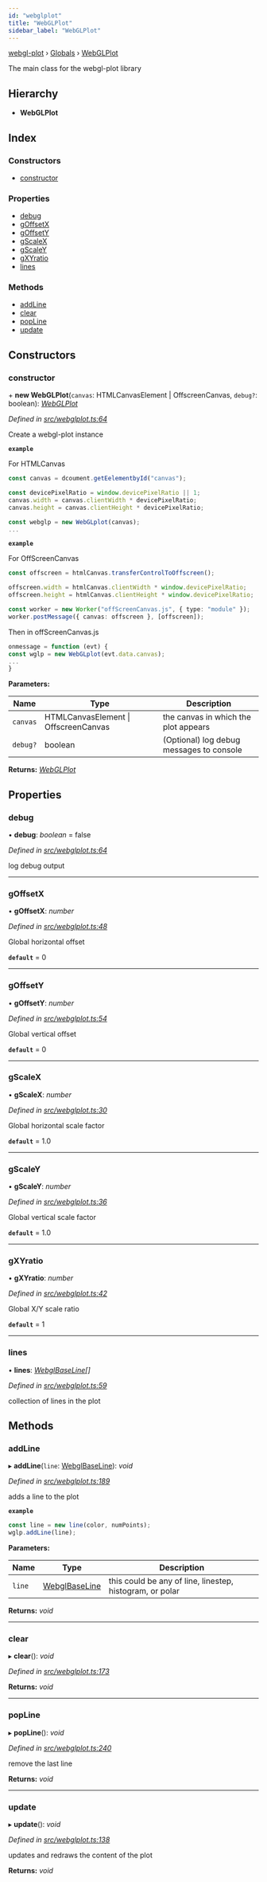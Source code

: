 ```yaml
---
id: "webglplot"
title: "WebGLPlot"
sidebar_label: "WebGLPlot"
---
```


[webgl-plot](../index.md) › [Globals](../globals.md) › [WebGLPlot](webglplot.md)

The main class for the webgl-plot library

## Hierarchy

* **WebGLPlot**

## Index

### Constructors

* [constructor](webglplot.md#constructor)

### Properties

* [debug](webglplot.md#debug)
* [gOffsetX](webglplot.md#goffsetx)
* [gOffsetY](webglplot.md#goffsety)
* [gScaleX](webglplot.md#gscalex)
* [gScaleY](webglplot.md#gscaley)
* [gXYratio](webglplot.md#gxyratio)
* [lines](webglplot.md#lines)

### Methods

* [addLine](webglplot.md#addline)
* [clear](webglplot.md#clear)
* [popLine](webglplot.md#popline)
* [update](webglplot.md#update)

## Constructors

###  constructor

\+ **new WebGLPlot**(`canvas`: HTMLCanvasElement | OffscreenCanvas, `debug?`: boolean): *[WebGLPlot](webglplot.md)*

*Defined in [src/webglplot.ts:64](https://github.com/danchitnis/webgl-plot/blob/4d4db76/src/webglplot.ts#L64)*

Create a webgl-plot instance

**`example`** 

For HTMLCanvas
```typescript
const canvas = dcoument.getEelementbyId("canvas");

const devicePixelRatio = window.devicePixelRatio || 1;
canvas.width = canvas.clientWidth * devicePixelRatio;
canvas.height = canvas.clientHeight * devicePixelRatio;

const webglp = new WebGLplot(canvas);
...
```

**`example`** 

For OffScreenCanvas
```typescript
const offscreen = htmlCanvas.transferControlToOffscreen();

offscreen.width = htmlCanvas.clientWidth * window.devicePixelRatio;
offscreen.height = htmlCanvas.clientHeight * window.devicePixelRatio;

const worker = new Worker("offScreenCanvas.js", { type: "module" });
worker.postMessage({ canvas: offscreen }, [offscreen]);
```
Then in offScreenCanvas.js
```typescript
onmessage = function (evt) {
const wglp = new WebGLplot(evt.data.canvas);
...
}
```

**Parameters:**

Name | Type | Description |
------ | ------ | ------ |
`canvas` | HTMLCanvasElement &#124; OffscreenCanvas | the canvas in which the plot appears |
`debug?` | boolean | (Optional) log debug messages to console  |

**Returns:** *[WebGLPlot](webglplot.md)*

## Properties

###  debug

• **debug**: *boolean* = false

*Defined in [src/webglplot.ts:64](https://github.com/danchitnis/webgl-plot/blob/4d4db76/src/webglplot.ts#L64)*

log debug output

___

###  gOffsetX

• **gOffsetX**: *number*

*Defined in [src/webglplot.ts:48](https://github.com/danchitnis/webgl-plot/blob/4d4db76/src/webglplot.ts#L48)*

Global horizontal offset

**`default`** = 0

___

###  gOffsetY

• **gOffsetY**: *number*

*Defined in [src/webglplot.ts:54](https://github.com/danchitnis/webgl-plot/blob/4d4db76/src/webglplot.ts#L54)*

Global vertical offset

**`default`** = 0

___

###  gScaleX

• **gScaleX**: *number*

*Defined in [src/webglplot.ts:30](https://github.com/danchitnis/webgl-plot/blob/4d4db76/src/webglplot.ts#L30)*

Global horizontal scale factor

**`default`** = 1.0

___

###  gScaleY

• **gScaleY**: *number*

*Defined in [src/webglplot.ts:36](https://github.com/danchitnis/webgl-plot/blob/4d4db76/src/webglplot.ts#L36)*

Global vertical scale factor

**`default`** = 1.0

___

###  gXYratio

• **gXYratio**: *number*

*Defined in [src/webglplot.ts:42](https://github.com/danchitnis/webgl-plot/blob/4d4db76/src/webglplot.ts#L42)*

Global X/Y scale ratio

**`default`** = 1

___

###  lines

• **lines**: *[WebglBaseLine](webglbaseline.md)[]*

*Defined in [src/webglplot.ts:59](https://github.com/danchitnis/webgl-plot/blob/4d4db76/src/webglplot.ts#L59)*

collection of lines in the plot

## Methods

###  addLine

▸ **addLine**(`line`: [WebglBaseLine](webglbaseline.md)): *void*

*Defined in [src/webglplot.ts:189](https://github.com/danchitnis/webgl-plot/blob/4d4db76/src/webglplot.ts#L189)*

adds a line to the plot

**`example`** 
```typescript
const line = new line(color, numPoints);
wglp.addLine(line);
```

**Parameters:**

Name | Type | Description |
------ | ------ | ------ |
`line` | [WebglBaseLine](webglbaseline.md) | this could be any of line, linestep, histogram, or polar  |

**Returns:** *void*

___

###  clear

▸ **clear**(): *void*

*Defined in [src/webglplot.ts:173](https://github.com/danchitnis/webgl-plot/blob/4d4db76/src/webglplot.ts#L173)*

**Returns:** *void*

___

###  popLine

▸ **popLine**(): *void*

*Defined in [src/webglplot.ts:240](https://github.com/danchitnis/webgl-plot/blob/4d4db76/src/webglplot.ts#L240)*

remove the last line

**Returns:** *void*

___

###  update

▸ **update**(): *void*

*Defined in [src/webglplot.ts:138](https://github.com/danchitnis/webgl-plot/blob/4d4db76/src/webglplot.ts#L138)*

updates and redraws the content of the plot

**Returns:** *void*
